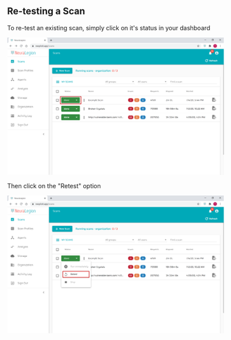 ## Re-testing a Scan

To re-test an existing scan, simply click on it's status in your dashboard

![Retest Scan 01](media/retest-scan-01.png ':size=100%')

Then click on the "Retest" option

![Retest Scan 02](media/retest-scan-02.png ':size=100%')